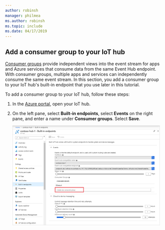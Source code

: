 ```yaml
---
author: robinsh
manager: philmea
ms.author: robinsh
ms.topic: include
ms.date: 04/17/2019
---
```

## Add a consumer group to your IoT hub

[Consumer groups](https://docs.microsoft.com/azure/event-hubs/event-hubs-features#event-consumers) provide independent views into the event stream for apps and Azure services that consume data from the same Event Hub endpoint. With consumer groups, multiple apps and services can independently consume the same event stream. In this section, you add a consumer group to your IoT hub's built-in endpoint that you use later in this tutorial.

To add a consumer group to your IoT hub, follow these steps:

1. In the [Azure portal](https://portal.azure.com/), open your IoT hub.

2. On the left pane, select **Built-in endpoints**, select **Events** on the right pane, and enter a name under **Consumer groups**. Select **Save**.

   ![Create a consumer group in your IoT hub](./media/iot-hub-get-started-create-consumer-group/iot-hub-create-consumer-group-azure.png)
